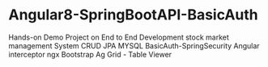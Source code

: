 ﻿# Angular8-SpringBootAPI-BasicAuth

Hands-on Demo Project on End to End Development stock market management System 
CRUD 
JPA
MYSQL
BasicAuth-SpringSecurity
Angular interceptor
ngx Bootstrap
Ag Grid - Table Viewer
